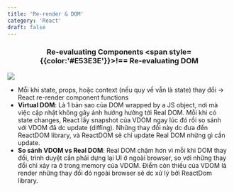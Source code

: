 ```yaml
---
title: 'Re-render & DOM'
category: 'React'
draft: false
---
```


### <center>**Re-evaluating Components <span style={{color:'#E53E3E'}}>!==</span> Re-evaluating DOM**</center>

![](https://i.imgur.com/ykPsS7g_d.webp?maxwidth=1520&fidelity=grand)

- Mỗi khi state, props, hoặc context (nếu quy về vẫn là state) thay đổi → React re-render component functions
- **Virtual DOM**: Là 1 bản sao của DOM wrapped by a JS object, nơi mà việc cập nhật không gây ảnh hưởng hưởng tới Real DOM. Mỗi khi có state changes, React lấy snapshot của VDOM ngay lúc đó rồi so sánh với VDOM đã dc update (diffing). Những thay đổi này dc đưa đến ReactDOM library, và ReactDOM sẽ chỉ update Real DOM những gì cần update.
- **So sánh VDOM vs Real DOM**: Real DOM chậm hơn vì mỗi khi DOM thay đổi, trình duyệt cần phải dựng lại UI ở ngoài browser, so với những thay đổi chỉ xảy ra ở trong memory của VDOM. Điểm còn thiếu của VDOM là render những thay đổi đó ngoài browser sẽ dc xử lý bởi ReactDom library.
